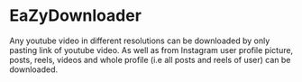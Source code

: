 # EaZyDownloader
Any youtube video in different resolutions can be downloaded by only pasting link of youtube video. As well as from Instagram user profile picture, posts, reels, videos and whole profile (i.e all posts and reels of user) can be downloaded.
